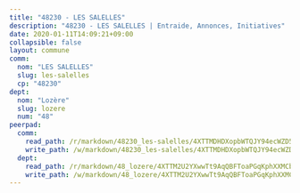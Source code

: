 ```yaml
---
title: "48230 - LES SALELLES"
description: "48230 - LES SALELLES | Entraide, Annonces, Initiatives"
date: 2020-01-11T14:09:21+09:00
collapsible: false
layout: commune
comm:
  nom: "LES SALELLES"
  slug: les-salelles
  cp: "48230"
dept:
  nom: "Lozère"
  slug: lozere
  num: "48"
peerpad:
  comm:
    read_path: /r/markdown/48230_les-salelles/4XTTMDHDXopbWTQJY94ecWZD5KT6nQhWWFrsNXMT4gfLsjMnR
    write_path: /w/markdown/48230_les-salelles/4XTTMDHDXopbWTQJY94ecWZD5KT6nQhWWFrsNXMT4gfLsjMnR-K3TgTgNtD18FS3nebPwH1jwrQJzw8R4gw4uZivkxnQA8GcaZtSWxm72WzX12wmE7ZJjN7X2UbgdBSNreFKcQZZ6PHt2x1YUgLf5g68VYBoD94jyQUBGWjmR8D1MihNa64T9PNrYR
  dept:
    read_path: /r/markdown/48_lozere/4XTTM2U2YXwwTt9AqQBFToaPGqKphXXMCbRQJd3ieCWApZKhp
    write_path: /w/markdown/48_lozere/4XTTM2U2YXwwTt9AqQBFToaPGqKphXXMCbRQJd3ieCWApZKhp-K3TgU8LFw2VbEvF8YT63nrQb5nBCHp3LkChLkTGaYr9v91U6euBJvc2gC6ZE26iQLtBcf6bgLU5YQs5jKcnyLY5qYAH3MFy4H4ZDybCAkb97J6HGTY7nKmFopGDHEk7j5murpeJa
---
```


